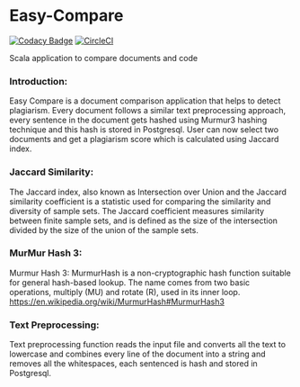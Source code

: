 # Easy-Compare

[![Codacy Badge](https://api.codacy.com/project/badge/Grade/253975d4154c4766a8752c571ccef874)](https://app.codacy.com/app/barai.k/Easy-Compare?utm_source=github.com&utm_medium=referral&utm_content=BaraiKaran/Easy-Compare&utm_campaign=Badge_Grade_Dashboard) [![CircleCI](https://circleci.com/gh/BaraiKaran/Easy-Compare/tree/master.svg?style=svg)](https://circleci.com/gh/BaraiKaran/Easy-Compare/tree/master)

Scala application to compare documents and code

### Introduction:
Easy Compare is a document comparison application that helps to detect plagiarism. Every document follows a similar text preprocessing approach, every sentence in the document gets hashed using Murmur3 hashing technique and this hash is stored in Postgresql. User can now select two documents and get a plagiarism score which is calculated using Jaccard index.

### Jaccard Similarity:
The Jaccard index, also known as Intersection over Union and the Jaccard similarity coefficient  is a statistic used for comparing the similarity and diversity of sample sets. The Jaccard coefficient measures similarity between finite sample sets, and is defined as the size of the intersection divided by the size of the union of the sample sets.

### MurMur Hash 3:
Murmur Hash 3: MurmurHash is a non-cryptographic hash function suitable for general hash-based lookup. The name comes from two basic operations, multiply (MU) and rotate (R), used in its inner loop. https://en.wikipedia.org/wiki/MurmurHash#MurmurHash3

### Text Preprocessing: 
Text preprocessing function reads the input file and converts all the text to lowercase and combines every line of the document into a string and removes all the whitespaces, each sentenced is hash and stored in Postgresql. 


